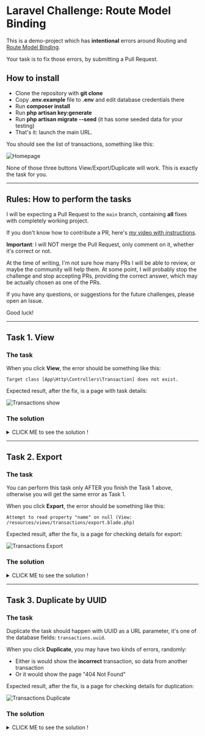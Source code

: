 # Laravel Challenge: Route Model Binding

This is a demo-project which has **intentional** errors around Routing and [Route Model Binding](https://laravel.com/docs/8.x/routing#route-model-binding). 

Your task is to fix those errors, by submitting a Pull Request.

## How to install 

- Clone the repository with __git clone__
- Copy __.env.example__ file to __.env__ and edit database credentials there
- Run __composer install__
- Run __php artisan key:generate__
- Run __php artisan migrate --seed__ (it has some seeded data for your testing)
- That's it: launch the main URL.

You should see the list of transactions, something like this:

![Homepage](https://laraveldaily.com/wp-content/uploads/2021/07/Screenshot-2021-07-24-at-09.58.37.png)

None of those three buttons View/Export/Duplicate will work. This is exactly the task for you.

---

## Rules: How to perform the tasks

I will be expecting a Pull Request to the `main` branch, containing **all** fixes with completely working project.

If you don't know how to contribute a PR, here's [my video with instructions](https://www.youtube.com/watch?v=vEcT6JIFji0).

**Important**: I will NOT merge the Pull Request, only comment on it, whether it's correct or not.

At the time of writing, I'm not sure how many PRs I will be able to review, or maybe the community will help them. At some point, I will probably stop the challenge and stop accepting PRs, providing the correct answer, which may be actually chosen as one of the PRs.

If you have any questions, or suggestions for the future challenges, please open an Issue.

Good luck!

---

## Task 1. View

### The task

When you click **View**, the error should be something like this:

```
Target class [App\Http\Controllers\Transaction] does not exist.
```

Expected result, after the fix, is a page with task details:

![Transactions show](https://laraveldaily.com/wp-content/uploads/2021/07/Screenshot-2021-07-24-at-10.02.46.png)

### The solution
<details>
    <summary> CLICK ME to see the solution ! </summary>

    The problem is that the Transactions model is *not* imported !

    In the index method, the Transactions are grabbed correctly because of the usage of the full namespace (\App\Models\Transaction).

    However, in the other methods, we are trying to call Transactions class without importing it so PHP tries, by default, to find a class named Transactions in the same namespace as the controller (App\Http\Controllers) which obviously does not exist hence the error => Target class [App\Http\Controllers\Transaction] does not exist.

</details>

---

## Task 2. Export

### The task

You can perform this task only AFTER you finish the Task 1 above, otherwise you will get the same error as Task 1.

When you click **Export**, the error should be something like this:

```
Attempt to read property "name" on null (View: /resources/views/transactions/export.blade.php)
```

Expected result, after the fix, is a page for checking details for export:

![Transactions Export](https://laraveldaily.com/wp-content/uploads/2021/07/Screenshot-2021-07-24-at-10.05.53.png)

### The solution
<details>
    <summary> CLICK ME to see the solution ! </summary>

    At first, you would think that the problem is in the relationship because its trying to read property name on null => meaning the user is not grabbed correctly.

    After some investigation, you would find that the relationship is correctly defined in the model so it's time to check if the transaction is found at all ... and you would be surprised to find that the controller is not receiving any transaction !

    So you go check the route model binding (if you don't know what this means, it's just that instead of passing the transaction's id to the controller, we pass all the transaction)

    And here we find the (intentional) typo in the sense that the controller is expecting a variable named 'transaction' and the route is binding the model to a variable named 'transactions' (see the S)

    => Solution = we remove the 'S' and everything works as expected

</details>

---

## Task 3. Duplicate by UUID

### The task

Duplicate the task should happen with UUID as a URL parameter, it's one of the database fields: `transactions.uuid`.

When you click **Duplicate**, you may have two kinds of errors, randomly:

- Either is would show the **incorrect** transaction, so data from another transaction
- Or it would show the page "404 Not Found"

Expected result, after the fix, is a page for checking details for duplication:

![Transactions Duplicate](https://laraveldaily.com/wp-content/uploads/2021/07/Screenshot-2021-07-24-at-10.09.50.png)

### The solution
<details>
    <summary> CLICK ME to see the solution ! </summary>

    Why do we receive a 404 error ? because Laravel will try to find a transaction by its id but we are giving it a uuid ! So Laravel is comparing uuid to ids which may lead to all sorts of nonesens (404 or worse grab a field that has an id that is equal to that uuid)

    A first solution would be to pass the id directly but that would be kind of cheating as the task specifies that we should duplicate by uuid (imagine a real life scenario where this would make more sense)

    Another solution is to tell Laravel to compare whats is passed in the route with the UUID and not with the id.

    => We can do that in two different ways :

    1. Enforce using uuids in all routes in which case we would need to override the method getRouteKeyName() and returning 'uuid' => the problem with this solution is that we know the other routes need to function with the id 

    2. Specify that for this route, we need to check the uuid and it can easily be done by specifying it in the route definition and that's our solution

</details>
